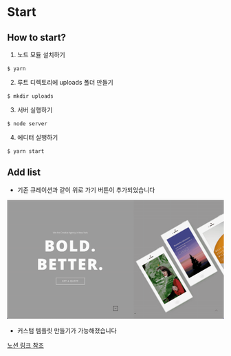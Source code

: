 # Start

## How to start?

1. 노드 모듈 설치하기

```
$ yarn
```

2. 루트 디렉토리에 uploads 폴더 만들기

```
$ mkdir uploads
```

3. 서버 실행하기

```
$ node server
```

4. 에디터 실행하기

```
$ yarn start
```

## Add list

- 기존 큐레이션과 같이 위로 가기 버튼이 추가되었습니다

<img width="600" src="./resources/scroll_button_up.gif" alt="위로 가기 버튼">

- 커스텀 템플릿 만들기가 가능해졌습니다

[노션 링크 참조](https://www.notion.so/eazel/innovastudio-Editor-56eea6b79c124be3af1ddd76d92ad6b3)
